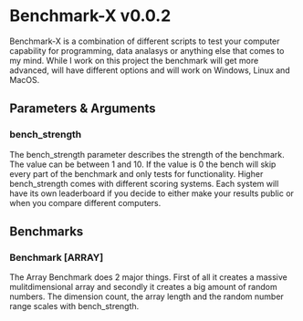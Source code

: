 # Benchmark-X v0.0.2

Benchmark-X is a combination of different scripts to test your computer capability for programming, data analasys or anything else that comes to my mind.
While I work on this project the benchmark will get more advanced, will have different options and will work on Windows, Linux and MacOS.

## Parameters & Arguments

### bench_strength

The bench_strength parameter describes the strength of the benchmark. The value can be between 1 and 10. If the value is 0 the bench will skip every part of the benchmark and only tests for functionality. Higher bench_strength comes with different scoring systems. Each system will have its own leaderboard if you decide to either make your results public or when you compare different computers.

## Benchmarks

### Benchmark [ARRAY]

The Array Benchmark does 2 major things. First of all it creates a massive mulitdimensional array and secondly it creates a big amount of random numbers. The dimension count, the array length and the random number range scales with bench_strength.